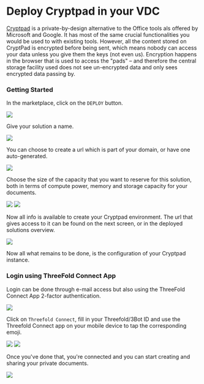 # Deploy Cryptpad in your VDC

[Cryptpad](https://cryptpad.fr/) is a private-by-design alternative to the Office tools als offered by Microsoft and Google. 
It has most of the same crucial functionalities you would be used to with existing tools.
However, all the content stored on CryptPad is encrypted before being sent, which means nobody can access your data unless you give them the keys (not even us).
Encryption happens in the browser that is used to access the "pads" – and therefore the central storage facility used does not see un-encrypted data and only sees encrypted data passing by.

### Getting Started

In the marketplace, click on the `DEPLOY` button. 

![](cloud__evdc_marketplace_cryptpad_widget.png  )

Give your solution a name.

![](cloud__evdc_cryptpad_01_name.png  )

You can choose to create a url which is part of your domain, or have one auto-generated. 

![](cloud__evdc_cryptpad_02_domain.png  ) 

Choose the size of the capacity that you want to reserve for this solution, both in terms of compute power, memory and storage capacity for your documents. 

![](cloud__evdc_cryptpad_03_flavour.png  )
![](cloud__evdc_cryptpad_04_storage.png  )


Now all info is available to create your Cryptpad environment. The url that gives access to it can be found on the next screen, or in the deployed solutions overview.

![](cloud__evdc_cryptpad_05_success.png  )


Now all what remains to be done, is the configuration of your Cryptpad instance.

### Login using ThreeFold Connect App

Login can be done through e-mail access but also using the ThreeFold Connect App 2-factor authentication. 

![](cloud__evdc_cryptpad_06_url.png  )

Click on `Threefold Connect`, fill in your Threefold/3Bot ID and use the Threefold Connect app on your mobile device to tap the corresponding emoji. 

![](cloud__evdc_tfc_login.png  )
![](cloud__evdc_tfc_sso.png  )

Once you've done that, you're connected and you can start creating and sharing your private documents. 

![](cloud__evdc_cryptpad_09_runs.png  )